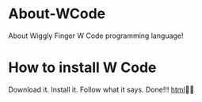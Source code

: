 # About-WCode
About Wiggly Finger W Code programming language!
# How to install W Code
Download it. Install it. Follow what it says. Done!!!
[html](./Code.html)🤢🤮
